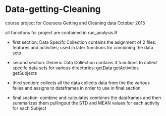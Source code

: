 # Data-getting-Cleaning
course project for Coursera Getting and Cleaning data October 2015

all funcitons for project are contained in run_analysis.R
 - first section: Data Specifc Collection
    contains the asignment of 2 files: features and activities; used in later functions for combining the data sets
    
 - second section: Generic Data Collection
    contains 3 functions to collect specifc data sets for various directories:
      getData 
      getActivities
      getSubjects
      
 - third section:  collects all the data
    collects data from the the various failes and assigns to dataframes in order to use in final section
    
 - final section: combine and calculates
    combines the dataframes and then summarizes them pullingout the STD and MEAN values for each activity for each Subject
